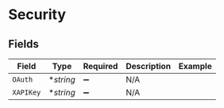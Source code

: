 # Security


## Fields

| Field              | Type               | Required           | Description        | Example            |
| ------------------ | ------------------ | ------------------ | ------------------ | ------------------ |
| `OAuth`            | **string*          | :heavy_minus_sign: | N/A                |                    |
| `XAPIKey`          | **string*          | :heavy_minus_sign: | N/A                |                    |